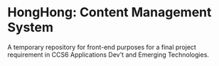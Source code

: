 # HongHong: Content Management System
A temporary repository for front-end purposes for a final project requirement in CCS6 Applications Dev't and Emerging Technologies.
